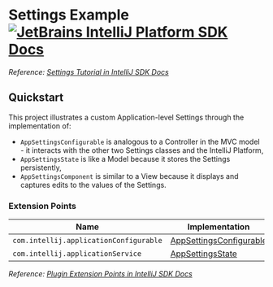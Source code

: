 # Settings Example [![JetBrains IntelliJ Platform SDK Docs](https://jb.gg/badges/docs.svg)][docs]
*Reference: [Settings Tutorial in IntelliJ SDK Docs][docs:settings_tutorial]*

## Quickstart

This project illustrates a custom Application-level Settings through the implementation of:
- `AppSettingsConfigurable` is analogous to a Controller in the MVC model - it interacts with the other two Settings classes and the IntelliJ Platform,
- `AppSettingsState` is like a Model because it stores the Settings persistently,
- `AppSettingsComponent` is similar to a View because it displays and captures edits to the values of the Settings.

### Extension Points

| Name                                   | Implementation                                          | Extension Point Class      |
| -------------------------------------- | ------------------------------------------------------- | -------------------------- |
| `com.intellij.applicationConfigurable` | [AppSettingsConfigurable][file:AppSettingsConfigurable] | `Configurable`             |
| `com.intellij.applicationService`      | [AppSettingsState][file:AppSettingsState]               | `PersistentStateComponent` |

*Reference: [Plugin Extension Points in IntelliJ SDK Docs][docs:ep]*


[docs]: https://www.jetbrains.org/intellij/sdk/docs
[docs:settings_tutorial]: https://jetbrains.org/intellij/sdk/docs/tutorials/settings_tutorial.html
[docs:ep]: https://www.jetbrains.org/intellij/sdk/docs/basics/plugin_structure/plugin_extensions.html

[file:AppSettingsConfigurable]: ./src/main/java/org/intellij/sdk/settings/AppSettingsConfigurable.java
[file:AppSettingsState]: ./src/main/java/org/intellij/sdk/settings/AppSettingsState.java

